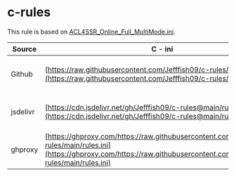 # c-rules

This rule is based on [ACL4SSR_Online_Full_MultiMode.ini](https://raw.githubusercontent.com/ACL4SSR/ACL4SSR/master/Clash/config/ACL4SSR_Online_Full_MultiMode.ini).

| Source   | C - ini                                                                                                                                                                            | QX - Direct                                                                                                                                                                                            | QX - Proxy                                                                                                                                                                                           |
| -------- | ---------------------------------------------------------------------------------------------------------------------------------------------------------------------------------- | ------------------------------------------------------------------------------------------------------------------------------------------------------------------------------------------------------ | ---------------------------------------------------------------------------------------------------------------------------------------------------------------------------------------------------- |
| Github   | [https://raw.githubusercontent.com/Jefffish09/c-rules/main/rules.ini](https://raw.githubusercontent.com/Jefffish09/c-rules/main/rules.ini)                                         | [https://raw.githubusercontent.com/Jefffish09/c-rules/main/QX/self_direct.list](https://raw.githubusercontent.com/Jefffish09/c-rules/main/QX/self_direct.list)                                         | [https://raw.githubusercontent.com/Jefffish09/c-rules/main/QX/self_proxy.list](https://raw.githubusercontent.com/Jefffish09/c-rules/main/QX/self_proxy.list)                                         |
| jsdelivr | [https://cdn.jsdelivr.net/gh/Jefffish09/c-rules@main/rules.ini](https://cdn.jsdelivr.net/gh/Jefffish09/c-rules@main/rules.ini)                                                     | [https://cdn.jsdelivr.net/gh/Jefffish09/c-rules@main/QX/self_direct.list](https://cdn.jsdelivr.net/gh/Jefffish09/c-rules@main/QX/self_direct.list)                                                     | [https://cdn.jsdelivr.net/gh/Jefffish09/c-rules@main/QX/self_proxy.list](https://cdn.jsdelivr.net/gh/Jefffish09/c-rules@main/QX/self_proxy.list)                                                     |
| ghproxy  | [https://ghproxy.com/https://raw.githubusercontent.com/Jefffish09/c-rules/main/rules.ini](https://ghproxy.com/https://raw.githubusercontent.com/Jefffish09/c-rules/main/rules.ini) | [https://ghproxy.com/https://raw.githubusercontent.com/Jefffish09/c-rules/main/QX/self_direct.list](https://ghproxy.com/https://raw.githubusercontent.com/Jefffish09/c-rules/main/QX/self_direct.list) | [https://ghproxy.com/https://raw.githubusercontent.com/Jefffish09/c-rules/main/QX/self_proxy.list](https://ghproxy.com/https://raw.githubusercontent.com/Jefffish09/c-rules/main/QX/self_proxy.list) |
